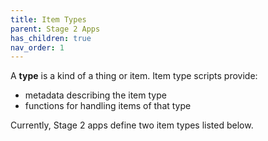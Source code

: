 ```yaml
---
title: Item Types
parent: Stage 2 Apps
has_children: true
nav_order: 1
---
```


A **type** is a kind of a thing or item. 
Item type scripts provide:
- metadata describing the item type
- functions for handling items of that type

Currently, Stage 2 apps define two item types listed below.
